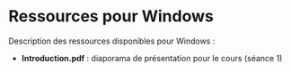 # Ressources pour Windows

Description des ressources disponibles pour Windows :

+ **Introduction.pdf** : diaporama de présentation pour le cours (séance 1)
